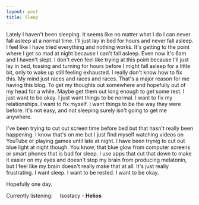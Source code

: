 ```yaml
---
layout: post
title: Sleep
---
```


Lately I haven't been sleeping. It seems like no matter what I do I can never fall asleep at a normal time. I'll just lay in bed for hours and never fall asleep. I feel like I have tried everything and nothing works. It's getting to the point where I get so mad at night because I can't fall asleep. Even now it's 6am and I haven't slept. I don't even feel like trying at this point because I'll just lay in bed, tossing and turning for hours before I might fall asleep for a little bit, only to wake up still feeling exhausted. I really don't know how to fix this. My mind just races and races and races. That's a major reason for me having this blog. To get my thoughts out somewhere and hopefully out of my head for a while. Maybe get them out long enough to get some rest. I just want to be okay. I just want things to be normal. I want to fix my relationships. I want to fix myself. I want things to be the way they were before. It's not easy, and not sleeping surely isn't going to get me anywhere. 

I've been trying to cut out screen time before bed but that hasn't really been happening. I know that's on me but I just find myself watching videos on YouTube or playing games until late at night. I have been trynig to cut out blue light at night though. You know, that blue glow from computer screens or smart phones that is bad for sleep. I use apps that cut that down to make it easier on my eyes and doesn't stop my brain from producing melatonin, but I feel like my brain doesn't really make that at all. It's just really frustrating. I want sleep. I want to be rested. I want to be okay.

Hopefully one day.



Currently listening:     Isostacy - **Helios**
